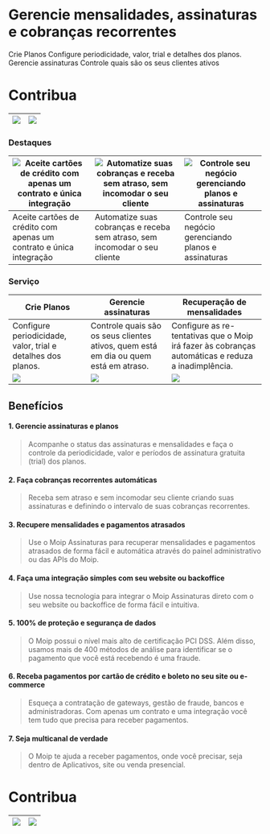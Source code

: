 # Gerencie mensalidades, assinaturas e cobranças recorrentes
Crie Planos Configure periodicidade, valor, trial e detalhes dos planos. Gerencie assinaturas Controle quais são os seus clientes ativos

# Contribua
| [![](https://camo.githubusercontent.com/f7b339c769c56e1054ffd43f22dc78b8a3d259e1/68747470733a2f2f7777772e70617970616c6f626a656374732e636f6d2f70745f42522f42522f692f62746e2f62746e5f646f6e61746543435f4c472e676966)](https://www.paypal.com/cgi-bin/webscr?cmd=_s-xclick&hosted_button_id=5262W5FHDE6KA) | [![](https://camo.githubusercontent.com/21d47f65790802a084fd14539019e213bb0c18ee/68747470733a2f2f702e73696d672e756f6c2e636f6d2e62722f6f75742f70616773656775726f2f692f626f746f65732f646f61636f65732f3230397834382d646f61722d617373696e612e676966)](https://pagseguro.uol.com.br/checkout/v2/donation.html?currency=BRL&receiverEmail=valdeirpsr@hotmail.com.br) |
|---|---|

### Destaques
| ![Aceite cartões de crédito com apenas um contrato e única integração](https://moip.com.br/wp-content/uploads/2015/07/slider-assinaturas-1.png) | ![Automatize suas cobranças e receba sem atraso, sem incomodar o seu cliente](https://moip.com.br/wp-content/uploads/2015/07/slider-assinaturas-2.png) | ![Controle seu negócio gerenciando planos e assinaturas](https://moip.com.br/wp-content/uploads/2015/07/slider-assinaturas-3.png) |
|---|---|---|
| Aceite cartões de crédito com apenas um contrato e única integração | Automatize suas cobranças e receba sem atraso, sem incomodar o seu cliente | Controle seu negócio gerenciando planos e assinaturas |

 ### Serviço

| Crie Planos | Gerencie assinaturas | Recuperação de mensalidades |
|-------------|----------------------|-----------------------------|
|Configure periodicidade, valor, trial e detalhes dos planos.| Controle quais são os seus clientes ativos, quem está em dia ou quem está em atraso. | Configure as re-tentativas que o Moip irá fazer às cobranças automáticas e reduza a inadimplência.
|![](https://moip.com.br/wp-content/uploads/2015/12/slider-assinaturas-crie-planos2.png)| ![](https://moip.com.br/wp-content/uploads/2015/08/slider-assinaturas-gerencie-assinaturas.png) | ![](https://moip.com.br/wp-content/uploads/2015/08/slider-assinaturas-recuperacao-mensalidades.png)

## Benefícios
#### 1. Gerencie assinaturas e planos
> Acompanhe o status das assinaturas e mensalidades e faça o controle da periodicidade, valor e períodos de assinatura gratuita (trial) dos planos.
#### 2. Faça cobranças recorrentes automáticas
> Receba sem atraso e sem incomodar seu cliente criando suas assinaturas e definindo o intervalo de suas cobranças recorrentes.
#### 3. Recupere mensalidades e pagamentos atrasados
> Use o Moip Assinaturas para recuperar mensalidades e pagamentos atrasados de forma fácil e automática através do painel administrativo ou das APIs do Moip.
#### 4. Faça uma integração simples com seu website ou backoffice
> Use nossa tecnologia para integrar o Moip Assinaturas direto com o seu website ou backoffice de forma fácil e intuitiva.
#### 5. 100% de proteção e segurança de dados
> O Moip possui o nível mais alto de certificação PCI DSS. Além disso, usamos mais de 400 métodos de análise para identificar se o pagamento que você está recebendo é uma fraude.
#### 6. Receba pagamentos por cartão de crédito e boleto no seu site ou e-commerce
> Esqueça a contratação de gateways, gestão de fraude, bancos e administradoras. Com apenas um contrato e uma integração você tem tudo que precisa para receber pagamentos.
#### 7. Seja multicanal de verdade
> O Moip te ajuda a receber pagamentos, onde você precisar, seja dentro de Aplicativos, site ou venda presencial.

# Contribua
| [![](https://camo.githubusercontent.com/f7b339c769c56e1054ffd43f22dc78b8a3d259e1/68747470733a2f2f7777772e70617970616c6f626a656374732e636f6d2f70745f42522f42522f692f62746e2f62746e5f646f6e61746543435f4c472e676966)](https://www.paypal.com/cgi-bin/webscr?cmd=_s-xclick&hosted_button_id=5262W5FHDE6KA) | [![](https://camo.githubusercontent.com/21d47f65790802a084fd14539019e213bb0c18ee/68747470733a2f2f702e73696d672e756f6c2e636f6d2e62722f6f75742f70616773656775726f2f692f626f746f65732f646f61636f65732f3230397834382d646f61722d617373696e612e676966)](https://pagseguro.uol.com.br/checkout/v2/donation.html?currency=BRL&receiverEmail=valdeirpsr@hotmail.com.br) |
|---|---|